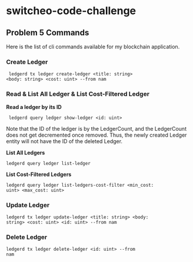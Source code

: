 # switcheo-code-challenge

## Problem 5 Commands
Here is the list of cli commands available for my blockchain application. 

### Create Ledger 
<code> ledgerd tx ledger create-ledger \<title: string> \<body: string> \<cost: uint> --from nam </code>

### Read & List All Ledger & List Cost-Filtered Ledger

**Read a ledger by its ID**

<code> ledgerd query ledger show-ledger \<id: uint> </code>

Note that the ID of the ledger is by the LedgerCount, and the LedgerCount does not get decremented once removed. Thus, the newly created Ledger entity will not have the ID of the deleted Ledger.

**List All Ledgers**

<code>ledgerd query ledger list-ledger</code>

**List Cost-Filtered Ledgers**

<code>ledgerd query ledger list-ledgers-cost-filter \<min_cost: uint> \<max_cost: uint></code>

### Update Ledger

<code>ledgerd tx ledger update-ledger \<title: string> \<body: string> \<cost: uint> \<id: uint> --from nam</code>

### Delete Ledger

<code>ledgerd tx ledger delete-ledger \<id: uint> --from nam</code>